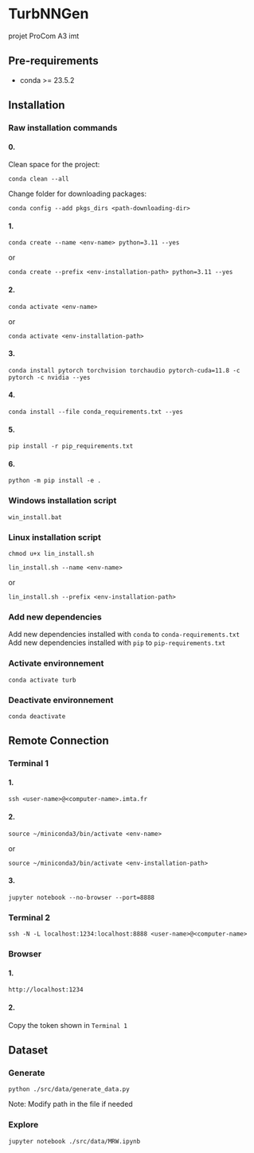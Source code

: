 # TurbNNGen
projet ProCom A3 imt

## Pre-requirements
* conda >= 23.5.2

## Installation

### Raw installation commands
#### 0.
Clean space for the project:
```
conda clean --all
```

Change folder for downloading packages:
```
conda config --add pkgs_dirs <path-downloading-dir>
```

#### 1.
```
conda create --name <env-name> python=3.11 --yes
```
or 
```
conda create --prefix <env-installation-path> python=3.11 --yes
```
#### 2.
```
conda activate <env-name>
```
or 
```
conda activate <env-installation-path>
```
#### 3.
```
conda install pytorch torchvision torchaudio pytorch-cuda=11.8 -c pytorch -c nvidia --yes
```
#### 4.
```
conda install --file conda_requirements.txt --yes
```
#### 5.
```
pip install -r pip_requirements.txt
```
#### 6.
```
python -m pip install -e .
```
### Windows installation script
```
win_install.bat
```

### Linux installation script
```
chmod u+x lin_install.sh
```
```
lin_install.sh --name <env-name>
```
or
```
lin_install.sh --prefix <env-installation-path>
```

### Add new dependencies
Add new dependencies installed with `conda` to `conda-requirements.txt`  
Add new dependencies installed with `pip` to `pip-requirements.txt`

### Activate environnement
```
conda activate turb
```

### Deactivate environnement
```
conda deactivate
```

## Remote Connection
### Terminal 1
#### 1.
```
ssh <user-name>@<computer-name>.imta.fr
```
#### 2.
```
source ~/miniconda3/bin/activate <env-name>
```
or
```
source ~/miniconda3/bin/activate <env-installation-path>
```
#### 3.
```
jupyter notebook --no-browser --port=8888
```
### Terminal 2
```
ssh -N -L localhost:1234:localhost:8888 <user-name>@<computer-name>
```
### Browser
#### 1.
```
http://localhost:1234
```
#### 2.
Copy the token shown in `Terminal 1`

## Dataset
### Generate
```
python ./src/data/generate_data.py
```
Note: Modify path in the file if needed

### Explore
```
jupyter notebook ./src/data/MRW.ipynb
```
